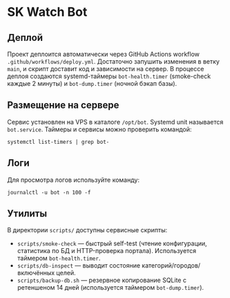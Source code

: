 # SK Watch Bot

## Деплой
Проект деплоится автоматически через GitHub Actions workflow `.github/workflows/deploy.yml`. Достаточно запушить изменения в ветку `main`, и скрипт доставит код и зависимости на сервер. В процессе деплоя создаются systemd-таймеры `bot-health.timer` (smoke-check каждые 2 минуты) и `bot-dump.timer` (ночной бэкап базы).

## Размещение на сервере
Сервис установлен на VPS в каталоге `/opt/bot`. Systemd unit называется `bot.service`. Таймеры и сервисы можно проверить командой:

```
systemctl list-timers | grep bot-
```

## Логи
Для просмотра логов используйте команду:

```
journalctl -u bot -n 100 -f
```

## Утилиты

В директории `scripts/` доступны сервисные скрипты:

- `scripts/smoke-check` — быстрый self-test (чтение конфигурации, статистика по БД и HTTP-проверка портала). Используется таймером `bot-health.timer`.
- `scripts/db-inspect` — выводит состояние категорий/городов/включённых целей.
- `scripts/backup-db.sh` — резервное копирование SQLite с ретеншеном 14 дней (используется таймером `bot-dump.timer`).
